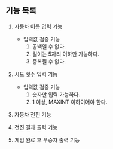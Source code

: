 ## 기능 목록

1. 자동차 이름 입력 기능
   - 입력값 검증 기능 
      1. 공백일 수 없다.
      2. 길이는 5자리 이하만 가능하다.
      3. 중복될 수 없다.


2. 시도 횟수 입력 기능
    - 입력값 검증 기능
      1. 숫자만 입력 가능하다.
      2. 1 이상, MAXINT 이하이어야 한다.


3. 자동차 전진 기능


4. 전진 결과 출력 기능


5. 게임 완료 후 우승자 출력 기능
